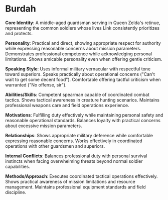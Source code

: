 # Burdah

**Core Identity**: A middle-aged guardsman serving in Queen Zelda's retinue, representing the common soldiers whose lives Link consistently prioritizes and protects.

**Personality**: Practical and direct, showing appropriate respect for authority while expressing reasonable concerns about mission parameters. Demonstrates professional competence while acknowledging personal limitations. Shows amicable personality even when offering gentle criticism.

**Speaking Style**: Uses informal military vernacular with respectful tone toward superiors. Speaks practically about operational concerns ("Can't wait to get some decent food"). Comfortable offering tactful criticism when warranted ("No offense, sir").

**Abilities/Skills**: Competent spearman capable of coordinated combat tactics. Shows tactical awareness in creature hunting scenarios. Maintains professional weapons care and field operations experience.

**Motivations**: Fulfilling duty effectively while maintaining personal safety and reasonable operational standards. Balances loyalty with practical concerns about excessive mission parameters.

**Relationships**: Shows appropriate military deference while comfortable expressing reasonable concerns. Works effectively in coordinated operations with other guardsmen and superiors.

**Internal Conflicts**: Balances professional duty with personal survival instincts when facing overwhelming threats beyond normal soldier capabilities.

**Methods/Approach**: Executes coordinated tactical operations effectively. Shows practical awareness of mission limitations and resource management. Maintains professional equipment standards and field discipline.
